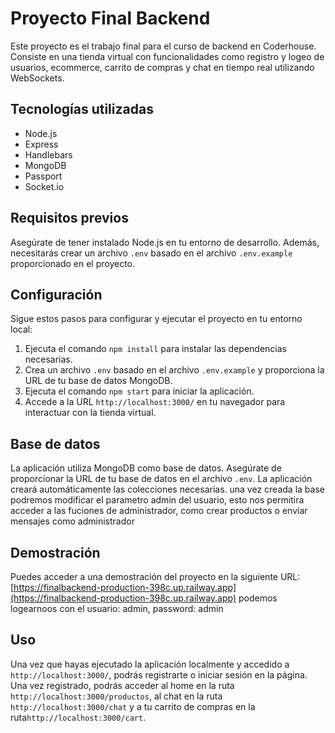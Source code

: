 # Proyecto Final Backend

Este proyecto es el trabajo final para el curso de backend en Coderhouse. Consiste en una tienda virtual con funcionalidades como registro y logeo de usuarios, ecommerce, carrito de compras y chat en tiempo real utilizando WebSockets.

## Tecnologías utilizadas

- Node.js
- Express
- Handlebars
- MongoDB
- Passport
- Socket.io

## Requisitos previos

Asegúrate de tener instalado Node.js en tu entorno de desarrollo. Además, necesitarás crear un archivo `.env` basado en el archivo `.env.example` proporcionado en el proyecto.

## Configuración

Sigue estos pasos para configurar y ejecutar el proyecto en tu entorno local:

1. Ejecuta el comando `npm install` para instalar las dependencias necesarias.
2. Crea un archivo `.env` basado en el archivo `.env.example` y proporciona la URL de tu base de datos MongoDB.
3. Ejecuta el comando `npm start` para iniciar la aplicación.
4. Accede a la URL `http://localhost:3000/` en tu navegador para interactuar con la tienda virtual.

## Base de datos

La aplicación utiliza MongoDB como base de datos. Asegúrate de proporcionar la URL de tu base de datos en el archivo `.env`.
La aplicación creará automáticamente las colecciones necesarias.
una vez creada la base podremos modificar el parametro admin del usuario, esto nos permitira acceder a las fuciones de administrador, como crear productos o enviar mensajes como administrador

## Demostración

Puedes acceder a una demostración del proyecto en la siguiente URL: [https://finalbackend-production-398c.up.railway.app](https://finalbackend-production-398c.up.railway.app) podemos logearnoos con el usuario: admin, password: admin

## Uso

Una vez que hayas ejecutado la aplicación localmente y accedido a `http://localhost:3000/`, podrás registrarte o iniciar sesión en la página. Una vez registrado, podrás acceder al home en la ruta `http://localhost:3000/productos`, al chat en la ruta `http://localhost:3000/chat` y a tu carrito de compras en la ruta`http://localhost:3000/cart`.

